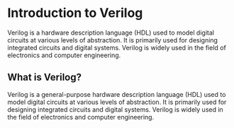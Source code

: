 # Introduction to Verilog

Verilog is a hardware description language (HDL) used to model digital circuits at various levels of abstraction. It is primarily used for designing integrated circuits and digital systems. Verilog is widely used in the field of electronics and computer engineering.

## What is Verilog?

Verilog is a general-purpose hardware description language (HDL) used to model digital circuits at various levels of abstraction. It is primarily used for designing integrated circuits and digital systems. Verilog is widely used in the field of electronics and computer engineering.


